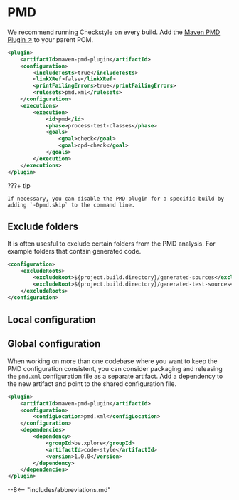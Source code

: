 # PMD

We recommend running Checkstyle on every build.
Add the [Maven PMD Plugin ↗](https://maven.apache.org/plugins/maven-pmd-plugin/) to your parent POM.

``` xml linenums="1"
<plugin>
    <artifactId>maven-pmd-plugin</artifactId>
    <configuration>
        <includeTests>true</includeTests>
        <linkXRef>false</linkXRef>
        <printFailingErrors>true</printFailingErrors>
        <rulesets>pmd.xml</rulesets>
    </configuration>
    <executions>
        <execution>
            <id>pmd</id>
            <phase>process-test-classes</phase>
            <goals>
                <goal>check</goal>
                <goal>cpd-check</goal>
            </goals>
        </execution>
    </executions>
</plugin>
```

???+ tip

    If necessary, you can disable the PMD plugin for a specific build by adding `-Dpmd.skip` to the command line.

## Exclude folders

It is often usesful to exclude certain folders from the PMD analysis.
For example folders that contain generated code.

``` xml linenums="1"
<configuration>
    <excludeRoots>
        <excludeRoot>${project.build.directory}/generated-sources</excludeRoot>
        <excludeRoot>${project.build.directory}/generated-test-sources</excludeRoot>
    </excludeRoots>
</configuration>
```

## Local configuration

## Global configuration

When working on more than one codebase where you want to keep the PMD configuration consistent, you can consider packaging and releasing the `pmd.xml` configuration file as a separate artifact.
Add a dependency to the new artifact and point to the shared configuration file.

``` xml linenums="1"
<plugin>
    <artifactId>maven-pmd-plugin</artifactId>
    <configuration>
        <configLocation>pmd.xml</configLocation>
    </configuration>
    <dependencies>
        <dependency>
            <groupId>be.xplore</groupId>
            <artifactId>code-style</artifactId>
            <version>1.0.0</version>
        </dependency>
    </dependencies>
</plugin>
```

--8<-- "includes/abbreviations.md"